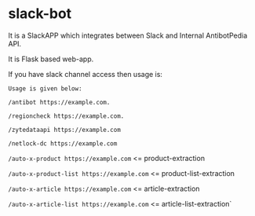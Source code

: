 # slack-bot

It is a SlackAPP which integrates between Slack and Internal AntibotPedia API.

It is Flask based web-app.

If you have slack channel access then usage is:

`Usage is given below:`

`/antibot https://example.com.`

`/regioncheck https://example.com.`

`/zytedataapi https://example.com`

`/netlock-dc https://example.com`

`/auto-x-product https://example.com` <= product-extraction

`/auto-x-product-list https://example.com` <= product-list-extraction

`/auto-x-article https://example.com` <= article-extraction

`/auto-x-article-list https://example.com` <= article-list-extraction`
